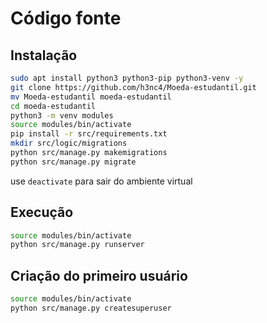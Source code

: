 # Código fonte

## Instalação

```bash
sudo apt install python3 python3-pip python3-venv -y
git clone https://github.com/h3nc4/Moeda-estudantil.git
mv Moeda-estudantil moeda-estudantil
cd moeda-estudantil
python3 -m venv modules
source modules/bin/activate
pip install -r src/requirements.txt
mkdir src/logic/migrations
python src/manage.py makemigrations
python src/manage.py migrate
```

use `deactivate` para sair do ambiente virtual

## Execução

```bash
source modules/bin/activate
python src/manage.py runserver
```

## Criação do primeiro usuário

```bash
source modules/bin/activate
python src/manage.py createsuperuser
```
